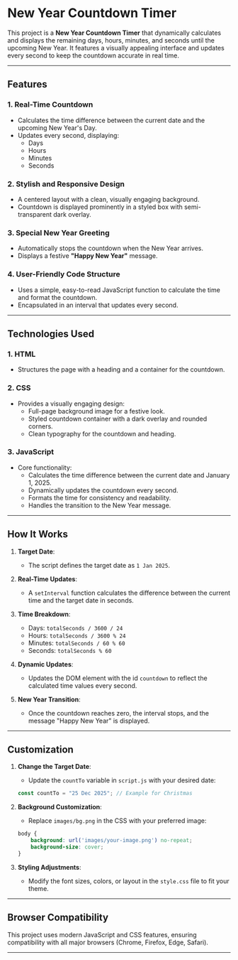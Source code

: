 # New Year Countdown Timer

This project is a **New Year Countdown Timer** that dynamically calculates and displays the remaining days, hours, minutes, and seconds until the upcoming New Year. It features a visually appealing interface and updates every second to keep the countdown accurate in real time.

---

## Features

### **1. Real-Time Countdown**
- Calculates the time difference between the current date and the upcoming New Year's Day.
- Updates every second, displaying:
  - Days
  - Hours
  - Minutes
  - Seconds

### **2. Stylish and Responsive Design**
- A centered layout with a clean, visually engaging background.
- Countdown is displayed prominently in a styled box with semi-transparent dark overlay.

### **3. Special New Year Greeting**
- Automatically stops the countdown when the New Year arrives.
- Displays a festive **"Happy New Year"** message.

### **4. User-Friendly Code Structure**
- Uses a simple, easy-to-read JavaScript function to calculate the time and format the countdown.
- Encapsulated in an interval that updates every second.

---

## Technologies Used

### **1. HTML**
- Structures the page with a heading and a container for the countdown.

### **2. CSS**
- Provides a visually engaging design:
  - Full-page background image for a festive look.
  - Styled countdown container with a dark overlay and rounded corners.
  - Clean typography for the countdown and heading.

### **3. JavaScript**
- Core functionality:
  - Calculates the time difference between the current date and January 1, 2025.
  - Dynamically updates the countdown every second.
  - Formats the time for consistency and readability.
  - Handles the transition to the New Year message.

---

## How It Works

1. **Target Date**:
   - The script defines the target date as `1 Jan 2025`.

2. **Real-Time Updates**:
   - A `setInterval` function calculates the difference between the current time and the target date in seconds.

3. **Time Breakdown**:
   - Days: `totalSeconds / 3600 / 24`
   - Hours: `totalSeconds / 3600 % 24`
   - Minutes: `totalSeconds / 60 % 60`
   - Seconds: `totalSeconds % 60`

4. **Dynamic Updates**:
   - Updates the DOM element with the id `countdown` to reflect the calculated time values every second.

5. **New Year Transition**:
   - Once the countdown reaches zero, the interval stops, and the message "Happy New Year" is displayed.

---


## Customization

1. **Change the Target Date**:
   - Update the `countTo` variable in `script.js` with your desired date:
   ```javascript
   const countTo = "25 Dec 2025"; // Example for Christmas
   ```

2. **Background Customization**:
   - Replace `images/bg.png` in the CSS with your preferred image:
   ```css
   body {
       background: url('images/your-image.png') no-repeat;
       background-size: cover;
   }
   ```

3. **Styling Adjustments**:
   - Modify the font sizes, colors, or layout in the `style.css` file to fit your theme.

---

## Browser Compatibility
This project uses modern JavaScript and CSS features, ensuring compatibility with all major browsers (Chrome, Firefox, Edge, Safari).

---


